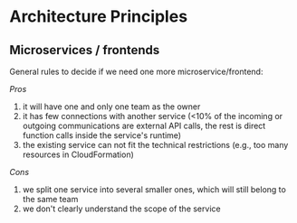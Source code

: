 # Architecture Principles

## Microservices / frontends

General rules to decide if we need one more microservice/frontend:

_Pros_

1. it will have one and only one team as the owner
1. it has few connections with another service (<10% of the incoming or outgoing communications are external API calls, the rest is direct function calls inside the service's runtime)
1. the existing service can not fit the technical restrictions (e.g., too many resources in CloudFormation)

_Cons_

1. we split one service into several smaller ones, which will still belong to the same team
1. we don't clearly understand the scope of the service
